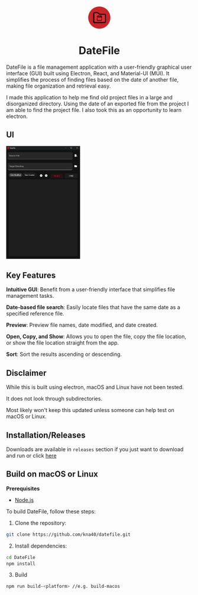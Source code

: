 <p align="center">
    <a href="https://github.com/kna40/datefile">
      <img alt="DateFile Logo" src="./assets/datefile.png" width="60" />
    </a>
  <h1 align="center">
    DateFile
  </h1>
</p>

DateFile is a file management application with a user-friendly graphical user interface (GUI) built using Electron, React, and Material-UI (MUI). It simplifies the process of finding files based on the date of another file, making file organization and retrieval easy.

I made this application to help me find old project files in a large and disorganized directory. Using the date of an exported file from the project I am able to find the project file. I also took this as an opportunity to learn electron.

## UI

<img src="./assets/ui/ui.png" width="200" height="auto">

## Key Features

**Intuitive GUI**: Benefit from a user-friendly interface that simplifies file management tasks.

**Date-based file search**: Easily locate files that have the same date as a specified reference file.

**Preview**: Preview file names, date modified, and date created.

**Open, Copy, and Show**: Allows you to open the file, copy the file location, or show the file location straight from the app.

**Sort**: Sort the results ascending or descending.

## Disclaimer

While this is built using electron, macOS and Linux have not been tested.

It does not look through subdirectories.

Most likely won't keep this updated unless someone can help test on macOS or Linux.

## Installation/Releases

Downloads are available in `releases` section if you just want to download and run or click [here](https://github.com/kna40/datefile/releases/tag/v0.1.0)

## Build on macOS or Linux

**Prerequisites**

- [Node.js](https://nodejs.org/en/download/)

To build DateFile, follow these steps:

1. Clone the repository:

```sh
git clone https://github.com/kna40/datefile.git
```

2.  Install dependencies:

```sh
cd DateFile
npm install
```

3. Build

```sh
npm run build-<platform> //e.g. build-macos
```
